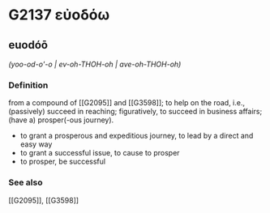 # G2137 εὐοδόω

## euodóō

_(yoo-od-o'-o | ev-oh-THOH-oh | ave-oh-THOH-oh)_

### Definition

from a compound of [[G2095]] and [[G3598]]; to help on the road, i.e., (passively) succeed in reaching; figuratively, to succeed in business affairs; (have a) prosper(-ous journey).

- to grant a prosperous and expeditious journey, to lead by a direct and easy way
- to grant a successful issue, to cause to prosper
- to prosper, be successful

### See also

[[G2095]], [[G3598]]

